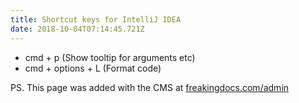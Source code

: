 ```yaml
---
title: Shortcut keys for IntelliJ IDEA
date: 2018-10-04T07:14:45.721Z
---
```

* cmd + p (Show tooltip for arguments etc)
* cmd + options + L (Format code)

PS. This page was added with the CMS at [freakingdocs.com/admin](https://freakingdocs.com/admin)
